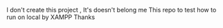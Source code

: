 I don't create this project , It's doesn't belong me 
This repo to test how to run on local by XAMPP
Thanks
